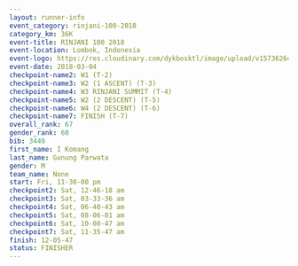 ```yaml
---
layout: runner-info 
event_category: rinjani-100-2018 
category_km: 36K 
event-title: RINJANI 100 2018 
event-location: Lombok, Indonesia 
event-logo: https://res.cloudinary.com/dykbosktl/image/upload/v1573626435/Logo/Rinjani_eoufbh.png 
event-date: 2018-03-04 
checkpoint-name2: W1 (T-2) 
checkpoint-name3: W2 (1 ASCENT) (T-3) 
checkpoint-name4: W3 RINJANI SUMMIT (T-4) 
checkpoint-name5: W2 (2 DESCENT) (T-5) 
checkpoint-name6: W4 (2 DESCENT) (T-6) 
checkpoint-name7: FINISH (T-7) 
overall_rank: 67
gender_rank: 60
bib: 3449
first_name: I Komang
last_name: Gunung Parwata
gender: M
team_name: None
start: Fri, 11-30-00 pm
checkpoint2: Sat, 12-46-18 am
checkpoint3: Sat, 03-33-36 am
checkpoint4: Sat, 06-40-43 am
checkpoint5: Sat, 08-06-01 am
checkpoint6: Sat, 10-00-47 am
checkpoint7: Sat, 11-35-47 am
finish: 12-05-47
status: FINISHER
---
```

